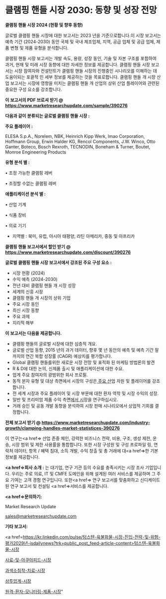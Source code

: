 # 클램핑 핸들 시장 2030: 동향 및 성장 전망

<strong>클램핑 핸들 시장 2024 (현황 및 향후 동향)</strong>

글로벌 클램핑 핸들 시장에 대한 보고서는 2023 년을 기준으로합니다.이 시장 보고서는 예측 기간 (2024-2030) 동안 국제 및 국내 제조업체, 지역, 공급 업체 및 공급 업체, 제품 변형 및 제품 유형을 분석합니다.

클램핑 핸들 시장 보고서는 개발 속도, 용량, 성장 동인, 기술 및 자본 구조를 포함하여 과거, 현재 및 미래 시장 동향에 대한 자세한 정보를 제공합니다. 클램핑 핸들 시장 보고서는 시장 참여자와 컨설턴트가 클램핑 핸들 시장의 진행중인 시나리오를 이해하는 데 도움이되는 포괄적 인 세부 정보를 제공하는 것을 목표로합니다. 클램핑 핸들 개 시장 산업 보고서는 시장에 영향을 미치는 클램핑 핸들 개 산업의 상위 산업 플레이어와 관련된 중요한 구성 요소를 강조합니다.



<strong>이 보고서의 PDF 브로셔 받기 @ <a href=https://www.marketresearchupdate.com/sample/390276>https://www.marketresearchupdate.com/sample/390276</a></strong>



<strong>다음과 같이 분류되는 글로벌 클램핑 핸들 시장 :</strong>



<strong>주요 플레이어 :</strong>

ELESA S.p.A., Norelem, NBK, Heinrich Kipp Werk, Imao Corporation, Hoffmann Group, Erwin Halder KG, Rencol Components, J.W. Winco, Otto Ganter, Boteco, Bosch Rexroth, TECNODIN, Boneham & Turner, Boutet, Monroe Engineering Products



<strong>유형 분석 별 :</strong>

• 조정 가능한 클램핑 레버

• 조정할 수없는 클램핑 레버



<strong>애플리케이션 분석 별 :</strong>

• 산업 기계

• 식품 장비

• 의료 기기

<ul>
  <li>지역별 : 북미, 유럽, 아시아 태평양, 라틴 아메리카, 중동 및 아프리카</li>
</ul>


<strong>클램핑 핸들 보고서에서 할인 받기 @ <a href=https://www.marketresearchupdate.com/discount/390276>https://www.marketresearchupdate.com/discount/390276</a></strong>



<strong>글로벌 클램핑 핸들 시장 보고서에서 강조된 주요 구성 요소 :</strong>
<ul>
  <li>시장 현황 (2024)</li>
  <li>수익 예측 (2024-2030)</li>
  <li>전년 대비 클램핑 핸들 개 시장 성장</li>
  <li>세계의 신흥 시장</li>
  <li>클램핑 핸들 개 시장의 상위 기업</li>
  <li>주요 시장 동인</li>
  <li>최신 시장 동향</li>
  <li>주요 과제</li>
  <li>지리적 해부</li>
</ul>


<strong>이 보고서는 다음을 제공합니다.</strong>
<ul>
  <li>클램핑 핸들의 글로벌 시장에 대한 심층적 개요.</li>
  <li>글로벌 산업 동향, 2015 년의 과거 데이터, 향후 몇 년 동안의 예측 및 예측 기간 말까지의 연간 복합 성장률 (CAGR) 예상치를 평가합니다.</li>
  <li>Global 클램핑 핸들를위한 새로운 시장 전망 및 표적화 된 마케팅 방법론의 발견</li>
  <li>R &amp; D에 대한 논의, 신제품 출시 및 애플리케이션에 대한 수요.</li>
  <li>업계 주요 참여자의 광범위한 회사 프로필.</li>
  <li>동적 분자 유형 및 대상 측면에서 시장의 구성은<a href=> 주요 산</a>업 자원 및 플레이어를 강조합니다.</li>
  <li>전 세계 시장과 주요 플레이어 및 시장 부문에 대한 환자 역학 및 시장 수익의 성장.</li>
  <li>일반 및 프리미엄 제품 수익 측면<a href=>에서 시</a>장을 연구하십시오.</li>
  <li>거래 승인 및 공동 개발 동향을 분석하여 시장 판매 시나리오에서 상업적 기회를 결정합니다.</li>
</ul>



<strong>전체 보고서 받기 @ <a href=https://www.marketresearchupdate.com/industry-growth/clamping-handles-market-statistices-390276>https://www.marketresearchupdate.com/industry-growth/clamping-handles-market-statistices-390276</a></strong>

이 연구는<a href=> 산업 존중</a> 체인, 강력한 비즈니스 전략, 비용, 구조, 생성 제한, 운송, 시장 범위 및 제한 사용률을 통합합니다. 또한 시장 구성원 및 구성 프로파일 링, 연락처 데이터, 항목 / 혜택 침대, 소득 개발, 수익 창출 및 총 거래에 대<a href=>한 기본 </a>정보를 제공합니다.



<strong><a href=>회사 소</a>개 :</strong>
는 대기업, 연구 기관 등의 수요를 충족시키는 시장 조사 기업입니다. 우리는 주로 의료, IT 및 CMFE 도메인을 위해 설계된 여러 서비스를 제공하며 그 주요 기여는 고객 경험 연구입니다. 또한<a href=> 연구 보</a>고서를 맞춤화하고 신디케이트 된 연구 보고서 및 컨설팅 <a href=>서비스</a>를 제공합니다.



<strong><a href=>문의하기:</a></strong>

Market Research Update

sales@marketresearchupdate.com



<strong>기타 보고서:</strong>

<a href=https://kr.linkedin.com/pulse/텅스텐-육불화물-시장-진입-전략-및-위험-평가2029년-isdailynews?trk=public_post_feed-article-content>텅스텐-육불화물-시장</a>

<a href=https://www.linkedin.com/pulse/사료-및-아쿠아피드-시장-경쟁-분석-성장-잠재력-2029-consumer-connection-chronicles-24-/>사료-및-아쿠아피드-시장</a>

<a href=https://www.linkedin.com/pulse/과색소침착-치료-시장-진입-전략-및-위험-평가2029년-trendsetters-talk-360-analysis-ma95f/>과색소침착-치료-시장</a>

<a href=https://www.linkedin.com/pulse/삼투압계-시장-동향-및-성장-전망-survey-savvy-insights-360-analysis-xqvkf/>삼투압계-시장</a>

<a href=https://www.linkedin.com/pulse/원격-환자-모니터링-제품-시장-규모-및-성장-2023-market-matrix-musings-analysis-m11xc/>원격-환자-모니터링-제품-시장</a>"
